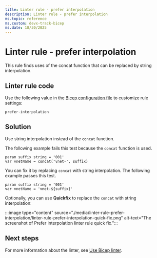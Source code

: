 ```yaml
---
title: Linter rule - prefer interpolation
description: Linter rule - prefer interpolation
ms.topic: reference
ms.custom: devx-track-bicep
ms.date: 10/30/2025
---
```


# Linter rule - prefer interpolation

This rule finds uses of the concat function that can be replaced by string interpolation.

## Linter rule code

Use the following value in the [Bicep configuration file](bicep-config-linter.md) to customize rule settings:

`prefer-interpolation`

## Solution

Use string interpolation instead of the `concat` function.

The following example fails this test because the `concat` function is used.

```bicep
param suffix string = '001'
var vnetName = concat('vnet-', suffix)
```

You can fix it by replacing `concat` with string interpolation. The following example passes this test.

```bicep
param suffix string = '001'
var vnetName = 'vnet-${suffix}'
```

Optionally, you can use **Quickfix** to replace the `concat` with string interpolation:

:::image type="content" source="./media/linter-rule-prefer-interpolation/linter-rule-prefer-interpolation-quick-fix.png" alt-text="The screenshot of Prefer interpolation linter rule quick fix.":::

## Next steps

For more information about the linter, see [Use Bicep linter](./linter.md).
